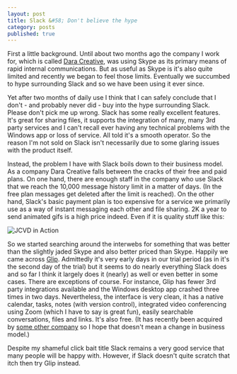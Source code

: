 ```yaml
---
layout: post
title: Slack &#58; Don't believe the hype
category: posts
published: true
---
```



First a little background. Until about two months ago the company I work for, which is called <a href="http://daracreative.ie" target="_blank">Dara Creative</a>, was using Skype as its primary means of rapid internal communications. But as useful as Skype is it's also quite limited and recently we began to feel those limits. Eventually we succumbed to hype surrounding Slack and so we have been using it ever since.

Yet after two months of daily use I think that I can safely conclude that I don't - and probably never did - buy into the hype surrounding Slack. Please don't pick me up wrong. Slack has some really excellent features. It's great for sharing files, it supports the integration of many, many 3rd party services and I can't recall ever having any technical problems with the Windows app or loss of service. All told it's a smooth operator. So the reason I'm not sold on Slack isn't necessarily due to some glaring issues with the product itself.

Instead, the problem I have with Slack boils down to their business model. As a company Dara Creative falls between the cracks of their free and paid plans. On one hand, there are enough staff in the company who use Slack that we reach the 10,000 message history limit in a matter of days. (In the free plan messages get deleted after the limit is reached). On the other hand, Slack's basic payment plan is too expensive for a service we primarily use as a way of instant messaging each other and file sharing. 2K a year to send animated gifs is a high price indeed. Even if it is quality stuff like this:

![JCVD in Action](http://lukemcgurdy.github.io/assets/images/post-images/jcvd.gif)

So we started searching around the interwebs for something that was better than the slightly jaded Skype and also better priced than Skype. Happily we came across <a href="https://glip.com/" target="_blank">Glip</a>. Admittedly it's very early days in our trial period (as in it's the second day of the trial) but it seems to do nearly everything Slack does and so far I think it largely does it (nearly) as well or even better in some cases. There are exceptions of course. For instance, Glip has fewer 3rd party integrations available and the Windows desktop app crashed three times in two days. Nevertheless, the interface is very clean, it has a native calendar, tasks, notes (with version control), integrated video conferencing using Zoom (which I have to say is great fun), easily searchable conversations, files and links. It's also free. (It has recently been acquired by <a href="http://recode.net/2015/06/19/ringcentral-expands-beyond-phone-service-with-glip-acquisition/" target="_blank">some other company</a> so I hope that doesn't mean a change in business model.)

Despite my shameful click bait title Slack remains a very good service that many people will be happy with. However, if Slack doesn't quite scratch that itch then try Glip instead.
